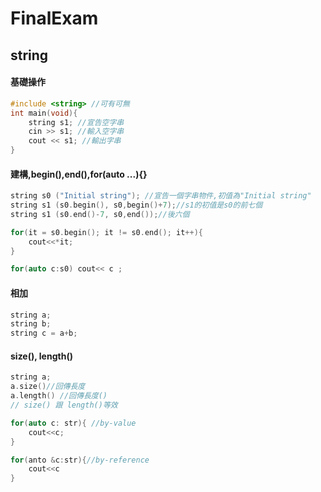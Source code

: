 # FinalExam
## string
#### 基礎操作
```c++
#include <string> //可有可無
int main(void){
    string s1; //宣告空字串
    cin >> s1; //輸入空字串
    cout << s1; //輸出字串
}
```
#### 建構,begin(),end(),for(auto ...){}
```c++
string s0 ("Initial string"); //宣告一個字串物件,初值為"Initial string"
string s1 (s0.begin(), s0,begin()+7);//s1的初值是s0的前七個
string s1 (s0.end()-7, s0,end());//後六個 

for(it = s0.begin(); it != s0.end(); it++){
    cout<<*it;
}

for(auto c:s0) cout<< c ;
```
#### 相加
```c++
string a;
string b;
string c = a+b;
```
#### size(), length()
```c++
string a;
a.size()//回傳長度
a.length() //回傳長度()
// size() 跟 length()等效

for(auto c: str){ //by-value
    cout<<c;
}

for(anto &c:str){//by-reference
    cout<<c
}
```